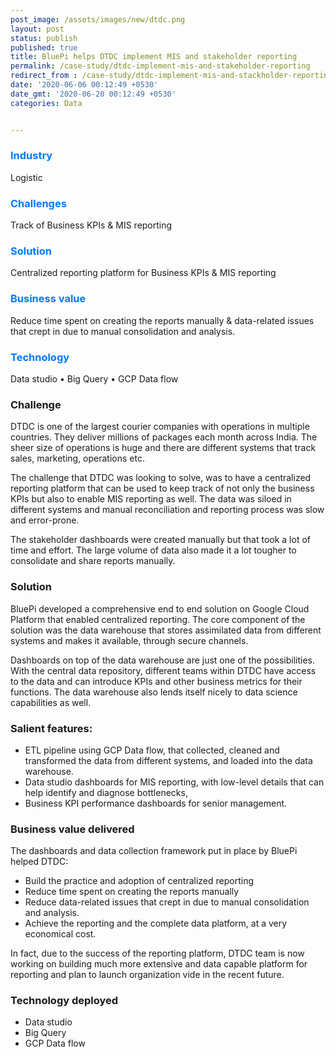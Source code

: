 ```yaml
---
post_image: /assets/images/new/dtdc.png 
layout: post 
status: publish 
published: true 
title: BluePi helps DTDC implement MIS and stakeholder reporting  
permalink: /case-study/dtdc-implement-mis-and-stakeholder-reporting
redirect_from : /case-study/dtdc-implement-mis-and-stackholder-reporting
date: '2020-06-06 00:12:49 +0530' 
date_gmt: '2020-06-20 00:12:49 +0530' 
categories: Data


---
```

<div class="row"> 
<div class="col-lg-4">
     <div class="top-class-detail">
        <div class="row align-item-center">
           <div class="col-lg-12">
             <div class="case_top_box">
               <h3 style="color:#007bff;">Industry </h3>
               <p>Logistic</p>
              </div>
            </div>
            <div class="col-lg-12">
             <div class="case_top_box">
               <h3 style="color:#007bff;">Challenges</h3>
               <p>Track of Business KPIs & MIS reporting</p>
              </div>
            </div>
            <div class="col-lg-12">
             <div class="case_top_box">
               <h3 style="color:#007bff;">Solution</h3>
               <p>Centralized reporting platform for Business KPIs & MIS reporting</p>
              </div>
            </div>
            <div class="col-lg-12">
             <div class="case_top_box">
               <h3 style="color:#007bff;"> Business value </h3>
               <p>Reduce time spent on creating the reports manually & data-related issues that crept in due to manual consolidation and analysis.</p>
              </div>
            </div>
            <div class="col-lg-12">
             <div class="case_top_box">
               <h3 style="color:#007bff;"> Technology </h3>
               <p>Data studio • Big Query • GCP Data flow</p>
              </div>
            </div>
         </div>
      </div>
    </div>
<div class="col-lg-8" markdown="1">

### Challenge

DTDC is one of the largest courier companies with operations in multiple countries. They deliver millions of packages each month across India. The sheer size of operations is huge and there are different systems that track sales, marketing, operations etc. 

The challenge that DTDC was looking to solve, was to have a centralized reporting platform that can be used to keep track of not only the business KPIs but also to enable MIS reporting as well. The data was siloed in different systems and manual reconciliation and reporting process was slow and error-prone.

The stakeholder dashboards were created manually but that took a lot of time and effort. The large volume of data also made it a lot tougher to consolidate and share reports manually.

### Solution

BluePi developed a comprehensive end to end solution on Google Cloud Platform that enabled centralized reporting. The core component of the solution was the data warehouse that stores assimilated data from different systems and makes it available, through secure channels.

Dashboards on top of the data warehouse are just one of the possibilities. With the central data repository, different teams within DTDC have access to the data and can introduce KPIs and other business metrics for their functions. The data warehouse also lends itself nicely to data science capabilities as well.

### Salient features:



*   ETL pipeline using GCP Data flow, that collected, cleaned and transformed the data from different systems, and loaded into the data warehouse.
*   Data studio dashboards for MIS reporting, with low-level details that can help identify and diagnose bottlenecks,
*   Business KPI performance dashboards for senior management.

### Business value delivered

The dashboards and data collection framework put in place by BluePi helped DTDC:

*   Build the practice and adoption of centralized reporting
*   Reduce time spent on creating the reports manually
*   Reduce data-related issues that crept in due to manual consolidation and analysis.
*   Achieve the reporting and the complete data platform, at a very economical cost.

In fact, due to the success of the reporting platform, DTDC team is now working on building much more extensive and data capable platform for reporting and plan to launch organization vide in the recent future. 

### Technology deployed

*   Data studio
*   Big Query
*   GCP Data flow
</div>
</div>